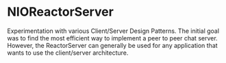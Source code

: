 # NIOReactorServer

Experimentation with various Client/Server Design Patterns. 
The initial goal was to find the most efficient way to implement a peer to peer chat server.
However, the ReactorServer can generally be used for any application that wants to use the client/server architecture. 
